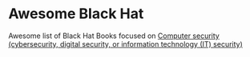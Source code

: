# Awesome Black Hat

Awesome list of Black Hat Books focused on [Computer security (cybersecurity, digital security, or information technology (IT) security)](https://en.wikipedia.org/wiki/Computer_security)
